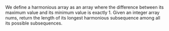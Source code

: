 We define a harmonious array as an array where the difference between its maximum value and its minimum value is exactly 1.
Given an integer array nums, return the length of its longest harmonious subsequence among all its possible subsequences.
